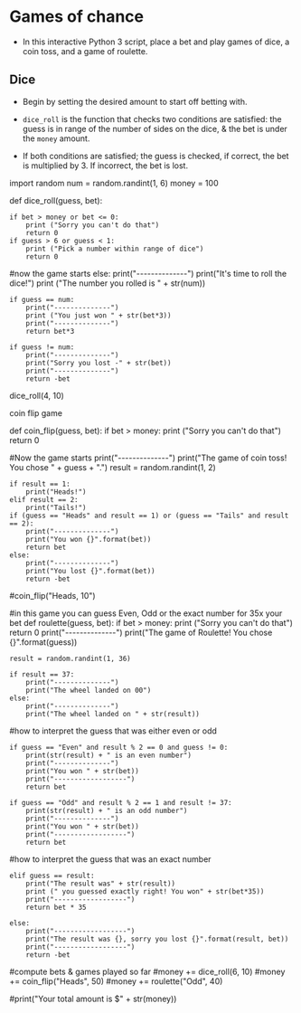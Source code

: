 # Games of chance

* In this interactive Python 3 script, place a bet and play games of dice, a coin toss, and a game of roulette.

## Dice 

* Begin by setting the desired amount to start off betting with. 

* `dice_roll` is the function that checks two conditions are satisfied: the guess is in range of the number of sides on the dice, & the bet is under the `money` amount. 
* If both conditions are satisfied; the guess is checked, if correct, the bet is multiplied by 3. If incorrect, the bet is lost. 


import random
num = random.randint(1, 6)
money = 100 


def dice_roll(guess, bet):
    
    if bet > money or bet <= 0:
        print ("Sorry you can't do that")
        return 0 
    if guess > 6 or guess < 1:
        print ("Pick a number within range of dice")
        return 0 

#now the game starts 
    else:
        print("--------------")
        print("It's time to roll the dice!")
        print ("The number you rolled is " + str(num))

    if guess == num:
        print("--------------")
        print ("You just won " + str(bet*3))
        print("--------------")
        return bet*3

    if guess != num:
        print("--------------")
        print("Sorry you lost -" + str(bet))
        print("--------------")
        return -bet 

dice_roll(4, 10)




coin flip game

def coin_flip(guess, bet):
    if bet > money:
        print ("Sorry you can't do that")
        return 0 
        
#Now the game starts
    print("--------------") 
    print("The game of coin toss! You chose " + guess + ".")
    result = random.randint(1, 2)

    if result == 1:
        print("Heads!")
    elif result == 2:
        print("Tails!")
    if (guess == "Heads" and result == 1) or (guess == "Tails" and result == 2):
        print("--------------") 
        print("You won {}".format(bet))
        return bet
    else:
        print("--------------") 
        print("You lost {}".format(bet))
        return -bet

#coin_flip("Heads, 10")



#in this game you can guess Even, Odd or the exact number for 35x your bet
def roulette(guess, bet):
    if bet > money:
        print ("Sorry you can't do that")
        return 0 
    print("--------------") 
    print("The game of Roulette! You chose {}".format(guess))

    result = random.randint(1, 36)

    if result == 37:
        print("--------------") 
        print("The wheel landed on 00")
    else:
        print("--------------") 
        print("The wheel landed on " + str(result))
        
#how to interpret the guess that was either even or odd

    if guess == "Even" and result % 2 == 0 and guess != 0:
        print(str(result) + " is an even number")
        print("--------------") 
        print("You won " + str(bet))
        print("------------------")
        return bet

    if guess == "Odd" and result % 2 == 1 and result != 37:
        print(str(result) + " is an odd number")
        print("--------------") 
        print("You won " + str(bet))
        print("------------------")
        return bet 

#how to interpret the guess that was an exact number

    elif guess == result:
        print("The result was" + str(result))
        print (" you guessed exactly right! You won" + str(bet*35))
        print("------------------")
        return bet * 35

    else:
        print("------------------")
        print("The result was {}, sorry you lost {}".format(result, bet))
        print("------------------")
        return -bet 



#compute bets & games played so far
#money += dice_roll(6, 10)
#money += coin_flip("Heads", 50)
#money += roulette("Odd", 40)

#print("Your total amount is $" + str(money))


        
        
